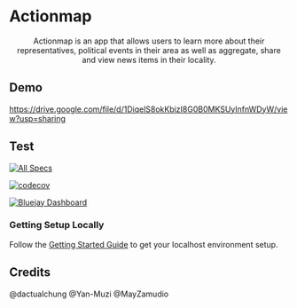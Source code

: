 # Actionmap

<div style="text-align: center;">

Actionmap is an app that allows users to learn more about their representatives,
political events in their area as well as aggregate, share and view news items in their locality.

</div>

## Demo

https://drive.google.com/file/d/1DiqelS8okKbizI8G0B0MKSUylnfnWDyW/view?usp=sharing

## Test
<!-- TODO: Update these for your repo! -->

[![All Specs](https://github.com/cs169/fa23-chips-10.5-25/actions/workflows/specs.yml/badge.svg)](https://github.com/cs169/fa23-chips-10.5-25/actions/workflows/specs.yml)

[![codecov](https://codecov.io/gh/cs169/fa23-chips-10.5-25/graph/badge.svg?token=xQMxhPO8EV)](https://codecov.io/gh/cs169/fa23-chips-10.5-25)

[![Bluejay Dashboard](https://img.shields.io/badge/Bluejay-Dashboard_25-blue.svg)](http://dashboard.bluejay.governify.io/dashboard/script/dashboardLoader.js?dashboardURL=https://reporter.bluejay.governify.io/api/v4/dashboards/tpa-CS169-2023-GH-cs169_fa23-chips-10.5-25/main)

### Getting Setup Locally

Follow the [Getting Started Guide](./docs/01-getting-started.md) to get your localhost environment setup.

## Credits
@dactualchung
@Yan-Muzi
@MayZamudio
